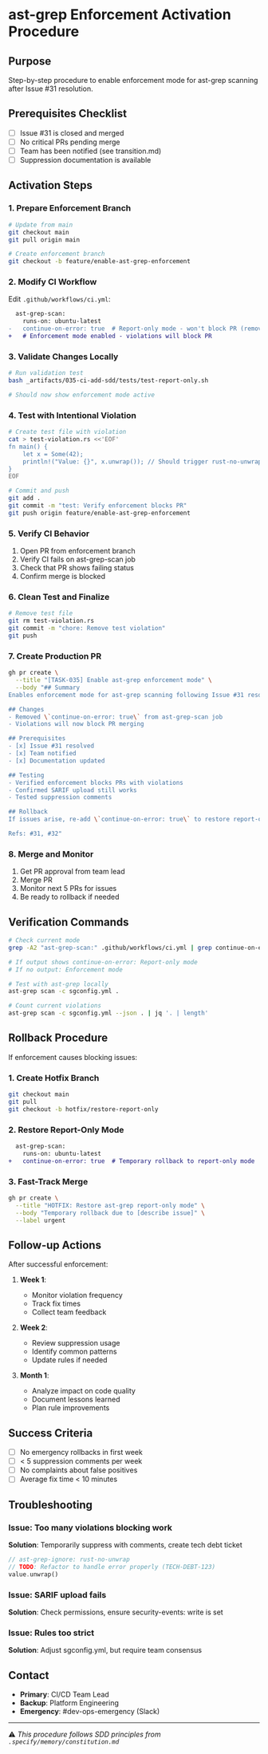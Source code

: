 # ast-grep Enforcement Activation Procedure

## Purpose

Step-by-step procedure to enable enforcement mode for ast-grep scanning after Issue #31 resolution.

## Prerequisites Checklist

- [ ] Issue #31 is closed and merged
- [ ] No critical PRs pending merge
- [ ] Team has been notified (see transition.md)
- [ ] Suppression documentation is available

## Activation Steps

### 1. Prepare Enforcement Branch

```bash
# Update from main
git checkout main
git pull origin main

# Create enforcement branch
git checkout -b feature/enable-ast-grep-enforcement
```

### 2. Modify CI Workflow

Edit `.github/workflows/ci.yml`:

```diff
  ast-grep-scan:
    runs-on: ubuntu-latest
-   continue-on-error: true  # Report-only mode - won't block PR (remove to enforce)
+   # Enforcement mode enabled - violations will block PR
```

### 3. Validate Changes Locally

```bash
# Run validation test
bash _artifacts/035-ci-add-sdd/tests/test-report-only.sh

# Should now show enforcement mode active
```

### 4. Test with Intentional Violation

```bash
# Create test file with violation
cat > test-violation.rs <<'EOF'
fn main() {
    let x = Some(42);
    println!("Value: {}", x.unwrap()); // Should trigger rust-no-unwrap
}
EOF

# Commit and push
git add .
git commit -m "test: Verify enforcement blocks PR"
git push origin feature/enable-ast-grep-enforcement
```

### 5. Verify CI Behavior

1. Open PR from enforcement branch
2. Verify CI fails on ast-grep-scan job
3. Check that PR shows failing status
4. Confirm merge is blocked

### 6. Clean Test and Finalize

```bash
# Remove test file
git rm test-violation.rs
git commit -m "chore: Remove test violation"
git push
```

### 7. Create Production PR

```bash
gh pr create \
  --title "[TASK-035] Enable ast-grep enforcement mode" \
  --body "## Summary
Enables enforcement mode for ast-grep scanning following Issue #31 resolution.

## Changes
- Removed \`continue-on-error: true\` from ast-grep-scan job
- Violations will now block PR merging

## Prerequisites
- [x] Issue #31 resolved
- [x] Team notified
- [x] Documentation updated

## Testing
- Verified enforcement blocks PRs with violations
- Confirmed SARIF upload still works
- Tested suppression comments

## Rollback
If issues arise, re-add \`continue-on-error: true\` to restore report-only mode.

Refs: #31, #32"
```

### 8. Merge and Monitor

1. Get PR approval from team lead
2. Merge PR
3. Monitor next 5 PRs for issues
4. Be ready to rollback if needed

## Verification Commands

```bash
# Check current mode
grep -A2 "ast-grep-scan:" .github/workflows/ci.yml | grep continue-on-error

# If output shows continue-on-error: Report-only mode
# If no output: Enforcement mode

# Test with ast-grep locally
ast-grep scan -c sgconfig.yml .

# Count current violations
ast-grep scan -c sgconfig.yml --json . | jq '. | length'
```

## Rollback Procedure

If enforcement causes blocking issues:

### 1. Create Hotfix Branch

```bash
git checkout main
git pull
git checkout -b hotfix/restore-report-only
```

### 2. Restore Report-Only Mode

```diff
  ast-grep-scan:
    runs-on: ubuntu-latest
+   continue-on-error: true  # Temporary rollback to report-only mode
```

### 3. Fast-Track Merge

```bash
gh pr create \
  --title "HOTFIX: Restore ast-grep report-only mode" \
  --body "Temporary rollback due to [describe issue]" \
  --label urgent
```

## Follow-up Actions

After successful enforcement:

1. **Week 1**:
   - Monitor violation frequency
   - Track fix times
   - Collect team feedback

2. **Week 2**:
   - Review suppression usage
   - Identify common patterns
   - Update rules if needed

3. **Month 1**:
   - Analyze impact on code quality
   - Document lessons learned
   - Plan rule improvements

## Success Criteria

- [ ] No emergency rollbacks in first week
- [ ] < 5 suppression comments per week
- [ ] No complaints about false positives
- [ ] Average fix time < 10 minutes

## Troubleshooting

### Issue: Too many violations blocking work

**Solution**: Temporarily suppress with comments, create tech debt ticket

```rust
// ast-grep-ignore: rust-no-unwrap
// TODO: Refactor to handle error properly (TECH-DEBT-123)
value.unwrap()
```

### Issue: SARIF upload fails

**Solution**: Check permissions, ensure security-events: write is set

### Issue: Rules too strict

**Solution**: Adjust sgconfig.yml, but require team consensus

## Contact

- **Primary**: CI/CD Team Lead
- **Backup**: Platform Engineering
- **Emergency**: #dev-ops-emergency (Slack)

---

⚠️ _This procedure follows SDD principles from `.specify/memory/constitution.md`_